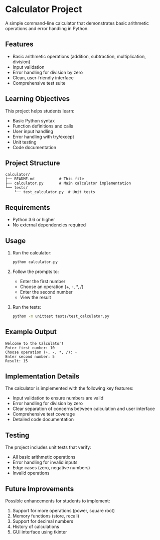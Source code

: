 # Calculator Project

A simple command-line calculator that demonstrates basic arithmetic operations and error handling in Python.

## Features

- Basic arithmetic operations (addition, subtraction, multiplication, division)
- Input validation
- Error handling for division by zero
- Clean, user-friendly interface
- Comprehensive test suite

## Learning Objectives

This project helps students learn:

- Basic Python syntax
- Function definitions and calls
- User input handling
- Error handling with try/except
- Unit testing
- Code documentation

## Project Structure

```
calculator/
├── README.md           # This file
├── calculator.py       # Main calculator implementation
└── tests/
    └── test_calculator.py  # Unit tests
```

## Requirements

- Python 3.6 or higher
- No external dependencies required

## Usage

1. Run the calculator:

   ```bash
   python calculator.py
   ```

2. Follow the prompts to:

   - Enter the first number
   - Choose an operation (+, -, \*, /)
   - Enter the second number
   - View the result

3. Run the tests:
   ```bash
   python -m unittest tests/test_calculator.py
   ```

## Example Output

```
Welcome to the Calculator!
Enter first number: 10
Choose operation (+, -, *, /): +
Enter second number: 5
Result: 15
```

## Implementation Details

The calculator is implemented with the following key features:

- Input validation to ensure numbers are valid
- Error handling for division by zero
- Clear separation of concerns between calculation and user interface
- Comprehensive test coverage
- Detailed code documentation

## Testing

The project includes unit tests that verify:

- All basic arithmetic operations
- Error handling for invalid inputs
- Edge cases (zero, negative numbers)
- Invalid operations

## Future Improvements

Possible enhancements for students to implement:

1. Support for more operations (power, square root)
2. Memory functions (store, recall)
3. Support for decimal numbers
4. History of calculations
5. GUI interface using tkinter
